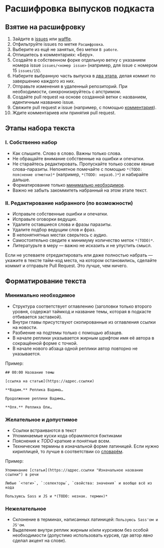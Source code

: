 # Расшифровка выпусков подкаста

## Взятие на расшифровку

1. Зайдите в [issues](https://github.com/web-standards-ru/podcast/issues) или [waffle](https://waffle.io/web-standards-ru/podcast).
2. Отфильтруйте issues по метке `Расшифровка`.
3. Выберите из ещё не занятых, без метки `В работе`.
4. Отпишитесь в комментариях: «Беру».
5. Создайте в собственном форке отдельную ветку с указанием номера issue `issues/<номер issue>` (например, для issue с номером 15 `issues/15`).
6. Наберите выбранную часть выпуска в [два этапа](#%D0%AD%D1%82%D0%B0%D0%BF%D1%8B-%D0%BD%D0%B0%D0%B1%D0%BE%D1%80%D0%B0-%D1%82%D0%B5%D0%BA%D1%81%D1%82%D0%B0), делая коммит по завершению каждого из них.
7. Отправьте изменения в удаленный репозиторий. При необходимости, синхронизируйтесь с апстримом.
8. Создайте pull request на основе созданной ветки с названием, идентичным названию issue.
9. Свяжите pull request и issue (например, c помощью [комментария](https://github.com/blog/1506-closing-issues-via-pull-requests)).
10. Ждите комментариев или принятия pull request.

## Этапы набора текста

### I. Собственно набор

- Как слышите. Слово в слово. Важны только слова.
- Не обращайте внимание собственные на ошибки и опечатки.
- Не старайтесь редактировать. Пропускайте только совсем явные слова-паразиты. Непонятное помечайте с помощью `*(TODO: пояснение отметки)*` (например, `*(TODO: неразб.)*`) и набирайте дальше.
- Форматирование только [минимально необходимое](#%D0%9C%D0%B8%D0%BD%D0%B8%D0%BC%D0%B0%D0%BB%D1%8C%D0%BD%D0%BE-%D0%BD%D0%B5%D0%BE%D0%B1%D1%85%D0%BE%D0%B4%D0%B8%D0%BC%D0%BE%D0%B5).
- Важно не забыть закоммитеть набранный на этом этапе текст.

### II. Редактирование набранного (по возможности)

- Исправьте собственные ошибки и опечатки.
- Исправьте оговорки ведущих.
- Удалите оставшиеся слова и фразы паразиты.
- Удалите подбор ведущим слов и фраз.
- В непонятнятных местах сверьтесь с аудио.
- Самостоятельно сведите к минимуму количество меток `*(TODO)*`.
- Литературьте в меру — важно не исказить и не упустить смысл.

Если не успеваете отредактировать или даже полностью набрать — укажите в тексте тайм-код места, на котором остановились, сделайте коммит и отправьте Pull Request. Это лучше, чем ничего.

## Форматирование текста

### Минимально необходимое

- Структура соответствует оглавлению (заголовки только второго уровня, содержат таймкод и название темы, которая в подкасте отбивается заставкой).
- Внутри главы присутствуют скопированные из оглавления ссылки на новости.
- Разбиение на подтемы только с помощью абзацев.
- В начале реплики указывается жирным шрифтом имя её автора в сокращённой форме с точкой.
- В начале нового абзаца одной реплики автор повторно не указывается.

Пример:

```
## 00:00 Название темы

[ссылка на статью](https://адрес.ссылки)

**Вадим.** Реплика Вадима…

Продолжение реплики Вадима…

**Оля.** Реплика Оли…
```

### Желательное и допустимое

- Ссылки встраиваются в текст
- Упоминаемые куски кода обрамляются бэктиками
- Пояснения к _TODO_ краткие и понятные всем.
- Технические термины в изначальной форме латиницей. Если нужно кириллицей, то лучше в соответствии со [словарём](https://github.com/web-standards-ru/dictionary/blob/master/dictionary.md).

Пример:

```
Упоминание [статьи](https://адрес.ссылки "Изначальное название ссылки") в речи

Любые `<теги>`, `:селекторы`, `свойства: значения` и вообще всё из кода

Пользуюсь Sass и JS и *(TODO: незнак. термин)*
```

### Нежелательное

- Склонение в терминах, написанных латиницей: `Пользуюсь Sass'ом и JS'ом`.
- Выделение внутри реплик жирным и/или курсивом без особой необходимости (допустимо использовать курсив, где автор _явно_ сделал акцент на слове).
